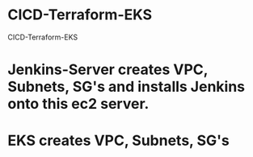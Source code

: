 # CICD-Terraform-EKS
CICD-Terraform-EKS
# Jenkins-Server creates VPC, Subnets, SG's and installs Jenkins onto this ec2 server. 
# EKS creates VPC, Subnets, SG's 
